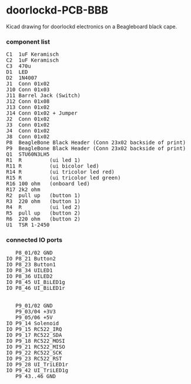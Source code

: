 # doorlockd-PCB-BBB

Kicad drawing for doorlockd electronics on a Beagleboard black cape.

### component list
<pre>
C1	1uF Keramisch
C2	1uF Keramisch
C3	470u
D1	LED
D2	1N4007
J1	Conn 01x02
J10	Conn 01x03
J11	Barrel Jack (Switch)
J12	Conn 01x08
J13	Conn 01x02
J14	Conn 01x02 + Jumper 
J2	Conn 01x02
J3	Conn 01x02
J4	Conn 01x02
J8	Conn 01x02
P8	BeagleBone Black Header (Conn 23x02 backside of print) 
P9	BeagleBone Black Header (Conn 23x02 backside of print) 
Q1	STU60N3LH5
R1	R         (ui led 1)
R11	R         (ui bicolor led) 
R14	R         (ui tricolor led red)
R15	R         (ui tricolor led green)
R16	100 ohm   (onboard led) 
R17	2k2 ohm         
R2	pull up   (button 1)
R3	220 ohm   (button 1)
R4	R         (ui led 2)
R5	pull up   (button 2)
R6	220 ohm   (button 2)
U1	TSR 1-2450
</pre>

### connected IO ports
<pre>
   P8_01/02 GND
IO P8_21 Button2
IO P8_23 Button1
IO P8_34 UILED1
IO P8_36 UILED2
IO P8_45 UI_BiLED1g
IO P8_46 UI_BiLED1r


   P9_01/02 GND
   P9_03/04 +3V3
   P9_05/06 +5V
IO P9_14 Solenoid
IO P9_15 RC522_IRQ
IO P9_17 RC522_SDA
IO P9_18 RC522_MOSI
IO P9_21 RC522_MISO
IO P9_22 RC522_SCK
IO P9_23 RC522_RST
IO P9_28 UI_TriLED1r
IO P9_42 UI_TriLED1g
   P9_43..46 GND
</pre>
